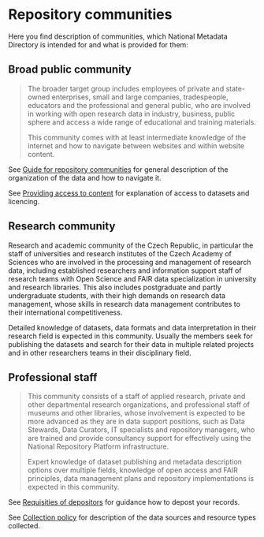 # Repository communities

Here you find description of communities, which National Metadata Directory is intended for and what is provided for them:

## Broad public community
    
> The broader target group includes employees of private and state-owned enterprises, small and large companies, tradespeople, educators and the professional and general public, who are involved in working with open research data in industry, business, public sphere and access a wide range of educational and training materials.
>
> This community comes with at least intermediate knowledge of the internet and how to navigate between websites and within website content.

See [Guide for repository communities](for-communities.md) for general description of the organization of the data and how to navigate it.

See [Providing access to content](../statutory-documents/providing-access.md) for explanation of access to datasets and licencing.

## Research community

Research and academic community of the Czech Republic, in particular the staff of universities and research institutes of the Czech Academy of Sciences who are involved in the processing and management of research data, including established researchers and information support staff of research teams with Open Science and FAIR data specialization in university and research libraries. This also includes postgraduate and partly undergraduate students, with their high demands on research data management, whose skills in research data management contributes to their international competitiveness.

Detailed knowledge of datasets, data formats and data interpretation in their research field is expected in this community. Usually the members seek for publishing the datasets and search for their data in multiple related projects and in other researchers teams in their disciplinary field.

## Professional staff
    
> This community consists of a staff of applied research, private and other departmental research organizations, and professional staff of museums and other libraries, whose involvement is expected to be more advanced as they are in data support positions, such as Data Stewards, Data Curators, IT specialists and repository managers, who are trained and provide consultancy support for effectively using the National Repository Platform infrastructure.
>
> Expert knowledge of dataset publishing and metadata description options over multiple fields, knowledge of open access and FAIR principles, data management plans and repository implementations is expected in this community.

See [Requisities of depositors](../organizational-documents/requisities-of-depositors.md) for guidance how to depost your records.

See [Collection policy](../statutory-documents/collection-policy.md) for description of the data sources and resource types collected.

